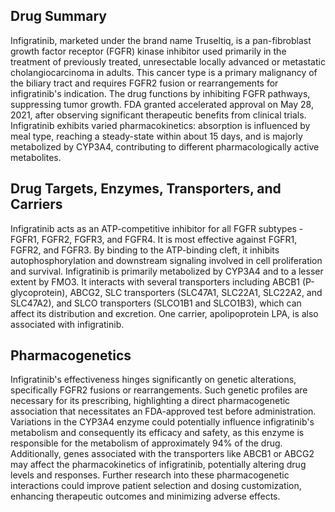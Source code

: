## Drug Summary
Infigratinib, marketed under the brand name Truseltiq, is a pan-fibroblast growth factor receptor (FGFR) kinase inhibitor used primarily in the treatment of previously treated, unresectable locally advanced or metastatic cholangiocarcinoma in adults. This cancer type is a primary malignancy of the biliary tract and requires FGFR2 fusion or rearrangements for infigratinib's indication. The drug functions by inhibiting FGFR pathways, suppressing tumor growth. FDA granted accelerated approval on May 28, 2021, after observing significant therapeutic benefits from clinical trials. Infigratinib exhibits varied pharmacokinetics: absorption is influenced by meal type, reaching a steady-state within about 15 days, and is majorly metabolized by CYP3A4, contributing to different pharmacologically active metabolites.

## Drug Targets, Enzymes, Transporters, and Carriers
Infigratinib acts as an ATP-competitive inhibitor for all FGFR subtypes - FGFR1, FGFR2, FGFR3, and FGFR4. It is most effective against FGFR1, FGFR2, and FGFR3. By binding to the ATP-binding cleft, it inhibits autophosphorylation and downstream signaling involved in cell proliferation and survival. Infigratinib is primarily metabolized by CYP3A4 and to a lesser extent by FMO3. It interacts with several transporters including ABCB1 (P-glycoprotein), ABCG2, SLC transporters (SLC47A1, SLC22A1, SLC22A2, and SLC47A2), and SLCO transporters (SLCO1B1 and SLCO1B3), which can affect its distribution and excretion. One carrier, apolipoprotein LPA, is also associated with infigratinib.

## Pharmacogenetics
Infigratinib's effectiveness hinges significantly on genetic alterations, specifically FGFR2 fusions or rearrangements. Such genetic profiles are necessary for its prescribing, highlighting a direct pharmacogenetic association that necessitates an FDA-approved test before administration. Variations in the CYP3A4 enzyme could potentially influence infigratinib's metabolism and consequently its efficacy and safety, as this enzyme is responsible for the metabolism of approximately 94% of the drug. Additionally, genes associated with the transporters like ABCB1 or ABCG2 may affect the pharmacokinetics of infigratinib, potentially altering drug levels and responses. Further research into these pharmacogenetic interactions could improve patient selection and dosing customization, enhancing therapeutic outcomes and minimizing adverse effects.